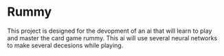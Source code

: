 # Rummy
This project is designed for the devopment of an ai that will learn to play and master the card
game rummy. This ai will use several neural networks to make several decesions while playing.
